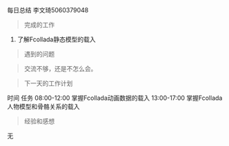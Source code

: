 每日总结 李文琦5060379048

> 完成的工作

  1. 了解Fcollada静态模型的载入

> 遇到的问题

> 交流不够，还是不怎么会。

> 下一天的工作计划

时间 任务 08:00-12:00 掌握Fcollada动画数据的载入 13:00-17:00 掌握Fcollada人物模型和骨骼关系的载入

> 经验和感想

无